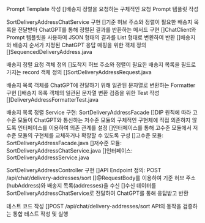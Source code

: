 Prompt Template 작성
[]배송지 정렬을 요청하는 구체적인 요청 Prompt 템플릿 작성

SortDeliveryAddressChatService 구현
[]기준 허브 주소와 정렬이 필요한 배송지 목록을 전달받아 ChatGPT를 통해 정렬된 결과를 반환하는 메서드 구현
[]ChatClient와 Prompt 템플릿을 사용하여 JSON 형태의 결과를 List 형태로 변환하여 반환
[]배송지와 배송지 순서가 지정된 ChatGPT 응답 매핑을 위한 객체 정의
[]SequencedDeliveryAddress.java

배송지 정렬 요청 객체 정의
[]도착지 허브 주소와 정렬이 필요한 배송지 목록을 필드로 가지는 record 객체 정의
[]SortDeliveryAddressRequest.java

배송지 목록 객체를 ChatGPT에 전달하기 위해 일관된 문자열로 변환하는 Formatter 구현
[]배송지 목록 객체의 일관된 문자열 변환 검증을 위한 Test 작성
[]DeliveryAddressFormatterTest.java

배송지 목록 정렬 Service 구현: SortDeliveryAddressFacade
[]DIP 원칙에 따라 고수준 모듈이 ChatGPT와 통신하는 저수준 모듈의 구체적인 구현체에 직접 의존하지 않도록 인터페이스를 이용하여 의존 관계를 설정
[]인터페이스를 통해 고수준 모듈에서 저수준 모듈의 구현체를 교체하거나 확장할 수 있도록 구성
[]고수준 모듈: SortDeliveryAddressFacade.java
[]저수준 모듈: SortDeliveryAddressChatService.java
[]인터페이스: SortDeliveryAddressService.java

SortDeliveryAddressController 구현
[]API Endpoint 정의: POST /api/chat/delivery-addresses/sort
[]@RequestBody를 이용하여 기준 허브 주소(hubAddress)와 배송지 목록(addresses)을 수신
[]수신 데이터를 SortDeliveryAddressChatService로 전달하여 ChatGPT를 통해 응답받고 반환

테스트 코드 작성
[]POST /api/chat/delivery-addresses/sort API의 동작을 검증하는 통합 테스트 작성 및 실행